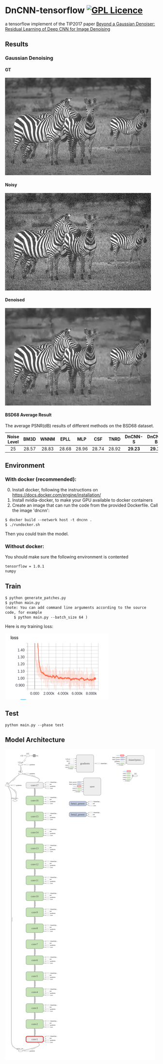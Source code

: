 # DnCNN-tensorflow   [![GPL Licence](https://badges.frapsoft.com/os/gpl/gpl.svg?v=103)](https://opensource.org/licenses/GPL-3.0/)  
a tensorflow implement of the TIP2017 paper [Beyond a Gaussian Denoiser: Residual Learning of Deep CNN for Image Denoising](http://www4.comp.polyu.edu.hk/~cslzhang/paper/DnCNN.pdf)


## Results

### Gaussian Denoising
#### GT
![gt](./img/gt.png) 
#### Noisy
![noisy](./img/noisy.png)
#### Denoised
![denoised](./img/denoised.png)

#### BSD68 Average Result 
The average PSNR(dB) results of different methods on the BSD68 dataset.

|  Noise Level | BM3D | WNNM  | EPLL | MLP |  CSF |TNRD  | DnCNN-S | DnCNN-B | DnCNN-tensorflow |
|:-------:|:-------:|:-------:|:-------:|:-------:|:-------:|:-------:|:-------:|:-------:|:-------:|
| 25  |  28.57  |   28.83   | 28.68  | 28.96 |  28.74 |  28.92 | **29.23** | **29.16**  | **29.24** |


## Environment
### With docker (recommended):
0) Install docker, following the instructions on https://docs.docker.com/engine/installation/
1) Install nvidia-docker, to make your GPU available to docker containers
2) Create an image that can run the code from the provided Dockerfile. Call the image 'dncnn':
```
$ docker build --network host -t dncnn .
$ ./rundocker.sh
```
Then you could train the model.

### Without docker:
You should make sure the following environment is contented
```
tensorflow = 1.0.1
numpy
```


## Train
```
$ python generate_patches.py
$ python main.py
(note: You can add command line arguments according to the source code, for example
    $ python main.py --batch_size 64 )
```
Here is my training loss:


![loss](./img/loss.png) 

## Test
```
python main.py --phase test
```


## Model Architecture
![graph](./img/graph.png)






